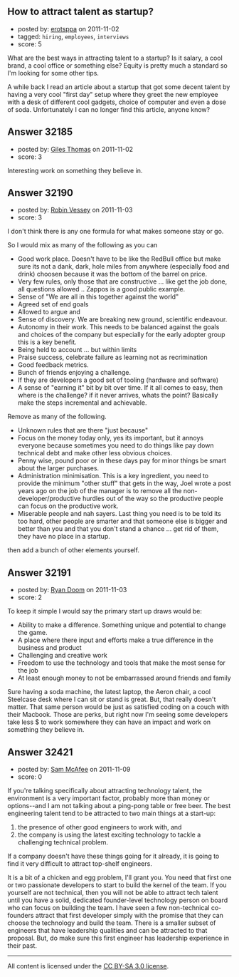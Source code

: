 ## How to attract talent as startup?

- posted by: [erotsppa](https://stackexchange.com/users/-1/9336-erotsppa) on 2011-11-02
- tagged: `hiring`, `employees`, `interviews`
- score: 5

What are the best ways in attracting talent to a startup? Is it salary, a cool brand, a cool office or something else? Equity is pretty much a standard so I'm looking for some other tips. 

A while back I read an article about a startup that got some decent talent by having a very cool "first day" setup where they greet the new employee with a desk of different cool gadgets, choice of computer and even a dose of soda. Unfortunately I can no longer find this article, anyone know?


## Answer 32185

- posted by: [Giles Thomas](https://stackexchange.com/users/-1/1547-giles-thomas) on 2011-11-02
- score: 3

Interesting work on something they believe in.


## Answer 32190

- posted by: [Robin Vessey](https://stackexchange.com/users/-1/984-robin-vessey) on 2011-11-03
- score: 3

I don't think there is any one formula for what makes someone stay or go.

So I would mix as many of the following as you can

 - Good work place. Doesn't have to be like the RedBull office but make sure its not a dank, dark, hole miles from anywhere (especially food and drink) choosen because it was the bottom of the barrel on price.
 - Very few rules, only those that are constructive ... like get the job done, all questions allowed .. Zappos is a good public example.
 - Sense of "We are all in this together against the world"
 - Agreed set of end goals
 - Allowed to argue and
 - Sense of discovery. We are breaking new ground, scientific endeavour.
 - Autonomy in their work. This needs to be balanced against the goals and choices of the company but especially for the early adopter group this is a key benefit.
 - Being held to account ... but within limits
 - Praise success, celebrate failure as learning not as recrimination
 - Good feedback metrics. 
 - Bunch of friends enjoying a challenge.
 - If they are developers a good set of tooling (hardware and software)
 - A sense of "earning it" bit by bit over time. If it all comes to easy, then where is the challenge? if it never arrives, whats the point? Basically make the steps incremental and achievable.

Remove as many of the following.

 - Unknown rules that are there "just because"
 - Focus on the money today only, yes its important, but it annoys everyone because sometimes you need to do things like pay down technical debt and make other less obvious choices.
 - Penny wise, pound poor or in these days pay for minor things be smart about the larger purchases.
 - Administration minimisation. This is a key ingredient, you need to provide the minimum "other stuff" that gets in the way, Joel wrote a post years ago on the job of the manager is to remove all the non-developer/productive hurdles out of the way so the productive people can focus on the productive work.
 - Miserable people and nah sayers. Last thing you need is to be told its too hard, other people are smarter and that someone else is bigger and better than you and that you don't stand a chance ...  get rid of them, they have no place in a startup.

then add a bunch of other elements yourself.


## Answer 32191

- posted by: [Ryan Doom](https://stackexchange.com/users/-1/5655-ryan-doom) on 2011-11-03
- score: 2

To keep it simple I would say the primary start up draws would be:

 - Ability to make a difference. Something unique and potential to change the game.
 - A place where there input and efforts make a true difference in the business and product
 - Challenging and creative work
 - Freedom to use the technology and tools that make the most sense for the job
 - At least enough money to not be embarrassed around friends and family

Sure having a soda machine, the latest laptop, the Aeron chair, a cool Steelcase desk where I can sit or stand is great. But, that really doesn't matter. That same person would be just as satisfied coding on a couch with their Macbook. Those are perks, but right now I'm seeing some developers take less $ to work somewhere they can have an impact and work on something they believe in. 



## Answer 32421

- posted by: [Sam McAfee](https://stackexchange.com/users/-1/13572-sam-mcafee) on 2011-11-09
- score: 0

If you're talking specifically about attracting technology talent, the environment is a very important factor, probably more than money or options--and I am not talking about a ping-pong table or free beer. The best engineering talent tend to be attracted to two main things at a start-up:

 1. the presence of other good engineers to work with, and 
 2. the company is using the latest exciting technology to tackle a challenging technical problem.

If a company doesn't have these things going for it already, it is going to find it very difficult to attract top-shelf engineers.

It is a bit of a chicken and egg problem, I'll grant you. You need that first one or two passionate developers to start to build the kernel of the team. If you yourself are not technical, then you will not be able to attract tech talent until you have a solid, dedicated founder-level technology person on board who can focus on building the team. I have seen a few non-technical co-founders attract that first developer simply with the promise that they can choose the technology and build the team. There is a smaller subset of engineers that have leadership qualities and can be attracted to that proposal. But, do make sure this first engineer has leadership experience in their past.



---

All content is licensed under the [CC BY-SA 3.0 license](https://creativecommons.org/licenses/by-sa/3.0/).

